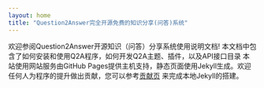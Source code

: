 ```yaml
---
layout: home
title: "Question2Answer完全开源免费的知识分享(问答)系统"
---
```


欢迎参阅Question2Answer开源知识（问答）分享系统使用说明文档! 本文档中包含了如何安装和使用Q2A程序，如何开发Q2A主题、插件，以及API接口目录
本站使用网站服务由GitHub Pages提供主机支持，静态页面使用Jekyll生成。欢迎任何人为程序的提升做出贡献，您可以参考[贡献页](/contribute/docs/) 来完成本地Jekyll的搭建。

